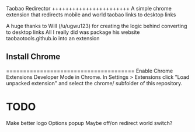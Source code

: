 Taobao Redirector
+++++++++++++++++++++++
A simple chrome extension that redirects mobile and world taobao links to desktop links

A huge thanks to Will (/u/ugwu123) for creating the logic behind converting to desktop links
All I really did was package his website taobaotools.github.io into an extension

## Install Chrome
======================================
Enable Chrome Extensions Developer Mode in Chrome.
In Settings > Extensions click "Load unpacked extension" and select the chrome/ subfolder of this repository.


# TODO
Make better logo
Options popup
	Maybe off/on
	redirect world switch?
	
